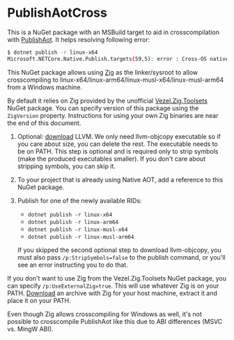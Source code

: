 # PublishAotCross

This is a NuGet package with an MSBuild target to aid in crosscompilation with [PublishAot](https://learn.microsoft.com/en-us/dotnet/core/deploying/native-aot/). It helps resolving following error:

```sh
$ dotnet publish -r linux-x64
Microsoft.NETCore.Native.Publish.targets(59,5): error : Cross-OS native compilation is not supported.
```

This NuGet package allows using [Zig](https://ziglang.org/) as the linker/sysroot to allow crosscompiling to linux-x64/linux-arm64/linux-musl-x64/linux-musl-arm64 from a Windows machine.

By default it relies on Zig provided by the unofficial [Vezel.Zig.Toolsets](https://github.com/vezel-dev/zig-toolsets) NuGet package. You can specify version of this package using the `ZigVersion` property. Instructions for using your own Zig binaries are near the end of this document.

1. Optional: [download](https://releases.llvm.org/) LLVM. We only need llvm-objcopy executable so if you care about size, you can delete the rest. The executable needs to be on PATH. This step is optional and is required only to strip symbols (make the produced executables smaller). If you don't care about stripping symbols, you can skip it.
2. To your project that is already using Native AOT, add a reference to this NuGet package.
3. Publish for one of the newly available RIDs:
    * `dotnet publish -r linux-x64`
    * `dotnet publish -r linux-arm64`
    * `dotnet publish -r linux-musl-x64`
    * `dotnet publish -r linux-musl-arm64`

    If you skipped the second optional step to download llvm-objcopy, you must also pass `/p:StripSymbols=false` to the publish command, or you'll see an error instructing you to do that.


If you don't want to use Zig from the Vezel.Zig.Toolsets NuGet package, you can specify `/p:UseExternalZig=true`. This will use whatever Zig is on your PATH. [Download](https://ziglang.org/download/) an archive with Zig for your host machine, extract it and place it on your PATH.


Even though Zig allows crosscompiling for Windows as well, it's not possible to crosscompile PublishAot like this due to ABI differences (MSVC vs. MingW ABI).
